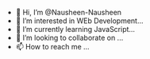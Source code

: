- 👋 Hi, I’m @Nausheen-Nausheen
- 👀 I’m interested in WEb Development...
- 🌱 I’m currently learning JavaScript...
- 💞️ I’m looking to collaborate on ...
- 📫 How to reach me ...

<!---
Nausheen-Nausheen/Nausheen-Nausheen is a ✨ special ✨ repository because its `README.md` (this file) appears on your GitHub profile.
You can click the Preview link to take a look at your changes.
--->

